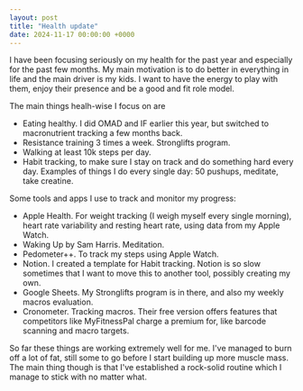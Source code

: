 ```yaml
---
layout: post
title: "Health update"
date: 2024-11-17 00:00:00 +0000
---
```


I have been focusing seriously on my health for the past year and especially for the past few months.
My main motivation is to do better in everything in life and the main driver is my kids.
I want to have the energy to play with them, enjoy their presence and be a good and fit role model.

The main things healh-wise I focus on are
- Eating healthy. I did OMAD and IF earlier this year, but switched to macronutrient tracking a few months back.
- Resistance training 3 times a week. Stronglifts program.
- Walking at least 10k steps per day.
- Habit tracking, to make sure I stay on track and do something hard every day. Examples of things I do every single day: 50 pushups, meditate, take creatine.

Some tools and apps I use to track and monitor my progress:
- Apple Health. For weight tracking (I weigh myself every single morning), heart rate variability and resting heart rate, using data from my Apple Watch.
- Waking Up by Sam Harris. Meditation.
- Pedometer++. To track my steps using Apple Watch.
- Notion. I created a template for Habit tracking. Notion is so slow sometimes that I want to move this to another tool, possibly creating my own.
- Google Sheets. My Stronglifts program is in there, and also my weekly macros evaluation.
- Cronometer. Tracking macros. Their free version offers features that competitors like MyFitnessPal charge a premium for, like barcode scanning and macro targets.

So far these things are working extremely well for me. I've managed to burn off a lot of fat, still some to go before I start building up more muscle mass.
The main thing though is that I've established a rock-solid routine which I manage to stick with no matter what. 